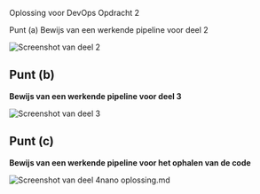 Oplossing voor DevOps Opdracht 2

Punt (a)
Bewijs van een werkende pipeline voor deel 2

![Screenshot van deel 2](screenshot-deel-2.png)

## Punt (b)
**Bewijs van een werkende pipeline voor deel 3**

![Screenshot van deel 3](screenshot-deel-3.png)

## Punt (c)
**Bewijs van een werkende pipeline voor het ophalen van de code**

![Screenshot van deel 4](screenshot-deel-4.png)nano oplossing.md
